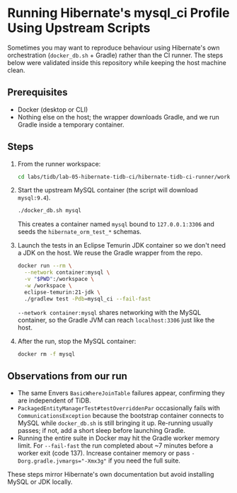 # Running Hibernate's mysql_ci Profile Using Upstream Scripts

Sometimes you may want to reproduce behaviour using Hibernate's own orchestration (`docker_db.sh` + Gradle) rather than the CI runner. The steps below were validated inside this repository while keeping the host machine clean.

## Prerequisites

- Docker (desktop or CLI)
- Nothing else on the host; the wrapper downloads Gradle, and we run Gradle inside a temporary container.

## Steps

1. From the runner workspace:

   ```bash
   cd labs/tidb/lab-05-hibernate-tidb-ci/hibernate-tidb-ci-runner/workspace/hibernate-orm
   ```

2. Start the upstream MySQL container (the script will download `mysql:9.4`).

   ```bash
   ./docker_db.sh mysql
   ```

   This creates a container named `mysql` bound to `127.0.0.1:3306` and seeds the `hibernate_orm_test_*` schemas.

3. Launch the tests in an Eclipse Temurin JDK container so we don't need a JDK on the host. We reuse the Gradle wrapper from the repo.

   ```bash
   docker run --rm \
     --network container:mysql \
     -v "$PWD":/workspace \
     -w /workspace \
     eclipse-temurin:21-jdk \
     ./gradlew test -Pdb=mysql_ci --fail-fast
   ```

   `--network container:mysql` shares networking with the MySQL container, so the Gradle JVM can reach `localhost:3306` just like the host.

4. After the run, stop the MySQL container:

   ```bash
   docker rm -f mysql
   ```

## Observations from our run

- The same Envers `BasicWhereJoinTable` failures appear, confirming they are independent of TiDB.
- `PackagedEntityManagerTest#testOverriddenPar` occasionally fails with `CommunicationsException` because the bootstrap container connects to MySQL while `docker_db.sh` is still bringing it up. Re-running usually passes; if not, add a short sleep before launching Gradle.
- Running the entire suite in Docker may hit the Gradle worker memory limit. For `--fail-fast` the run completed about ~7 minutes before a worker exit (code 137). Increase container memory or pass `-Dorg.gradle.jvmargs="-Xmx3g"` if you need the full suite.

These steps mirror Hibernate's own documentation but avoid installing MySQL or JDK locally.

